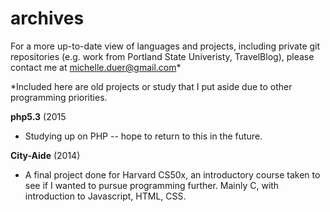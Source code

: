 # archives

For a more up-to-date view of languages and projects, 
including private git repositories (e.g. work from
Portland State Univeristy, TravelBlog), please contact
me at michelle.duer@gmail.com*


*Included here are old projects or study that I put aside 
due to other programming priorities. 

**php5.3** (2015
  * Studying up on PHP -- hope to return to this in the future.

**City-Aide** (2014)
  * A final project done for Harvard CS50x, an introductory course taken 
to see if I wanted to pursue programming further. Mainly C, with introduction
to Javascript, HTML, CSS. 
